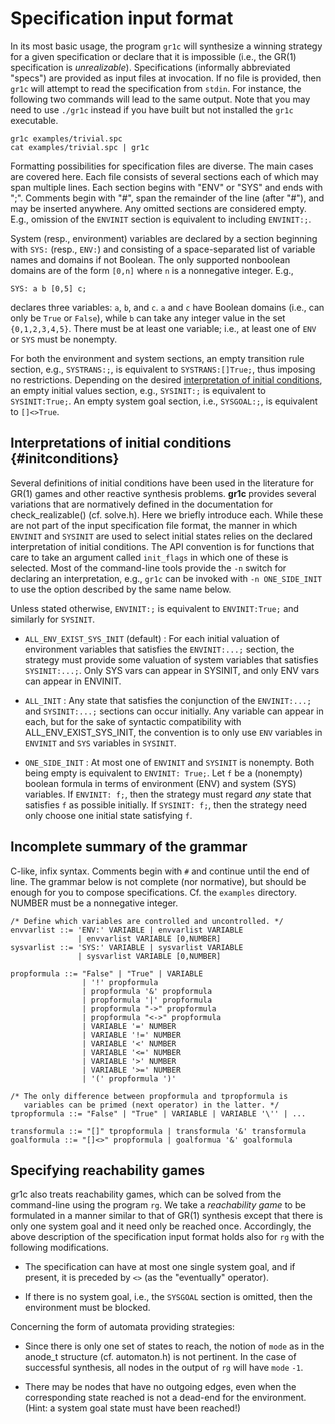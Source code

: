 Specification input format
==========================

In its most basic usage, the program `gr1c` will synthesize a winning strategy
for a given specification or declare that it is impossible (i.e., the GR(1)
specification is *unrealizable*).  Specifications (informally abbreviated
"specs") are provided as input files at invocation.  If no file is provided,
then `gr1c` will attempt to read the specification from `stdin`.  For instance,
the following two commands will lead to the same output.  Note that you may need
to use `./gr1c` instead if you have built but not installed the `gr1c`
executable.

    gr1c examples/trivial.spc
    cat examples/trivial.spc | gr1c

Formatting possibilities for specification files are diverse.  The main cases
are covered here.  Each file consists of several sections each of which may span
multiple lines.  Each section begins with "ENV" or "SYS" and ends with ";".
Comments begin with "#", span the remainder of the line (after "#"), and may be
inserted anywhere.  Any omitted sections are considered empty.  E.g., omission
of the `ENVINIT` section is equivalent to including `ENVINIT:;`.

System (resp., environment) variables are declared by a section beginning with
`SYS:` (resp., `ENV:`) and consisting of a space-separated list of variable
names and domains if not Boolean.  The only supported nonboolean domains are of
the form `[0,n]` where `n` is a nonnegative integer.  E.g.,

    SYS: a b [0,5] c;

declares three variables: `a`, `b`, and `c`.  `a` and `c` have Boolean domains
(i.e., can only be `True` or `False`), while `b` can take any integer value in
the set `{0,1,2,3,4,5}`.  There must be at least one variable; i.e., at least
one of `ENV` or `SYS` must be nonempty.

For both the environment and system sections, an empty transition rule section,
e.g., `SYSTRANS:;`, is equivalent to `SYSTRANS:[]True;`, thus imposing no
restrictions.  Depending on the desired [interpretation of initial
conditions](#initconditions), an empty initial values section, e.g., `SYSINIT:;`
is equivalent to `SYSINIT:True;`.  An empty system goal section, i.e.,
`SYSGOAL:;`, is equivalent to `[]<>True`.


Interpretations of initial conditions  {#initconditions}
-------------------------------------

Several definitions of initial conditions have been used in the literature for
GR(1) games and other reactive synthesis problems.  **gr1c** provides several
variations that are normatively defined in the documentation for
check_realizable() (cf. solve.h).  Here we briefly introduce each.  While these
are not part of the input specification file format, the manner in which
`ENVINIT` and `SYSINIT` are used to select initial states relies on the declared
interpretation of initial conditions.  The API convention is for functions that
care to take an argument called `init_flags` in which one of these is selected.
Most of the command-line tools provide the `-n` switch for declaring an
interpretation, e.g., `gr1c` can be invoked with `-n ONE_SIDE_INIT` to use the
option described by the same name below.

Unless stated otherwise, `ENVINIT:;` is equivalent to `ENVINIT:True;` and
similarly for `SYSINIT`.

* `ALL_ENV_EXIST_SYS_INIT` (default) : For each initial valuation of environment
  variables that satisfies the `ENVINIT:...;` section, the strategy must provide
  some valuation of system variables that satisfies `SYSINIT:...;`.  Only SYS
  vars can appear in SYSINIT, and only ENV vars can appear in ENVINIT.

* `ALL_INIT` : Any state that satisfies the conjunction of the `ENVINIT:...;`
  and `SYSINIT:...;` sections can occur initially.  Any variable can appear in
  each, but for the sake of syntactic compatibility with ALL_ENV_EXIST_SYS_INIT,
  the convention is to only use `ENV` variables in `ENVINIT` and `SYS` variables
  in `SYSINIT`.

* `ONE_SIDE_INIT` : At most one of `ENVINIT` and `SYSINIT` is nonempty.  Both
  being empty is equivalent to `ENVINIT: True;`.  Let `f` be a (nonempty)
  boolean formula in terms of environment (ENV) and system (SYS) variables.  If
  `ENVINIT: f;`, then the strategy must regard *any* state that satisfies `f` as
  possible initially.  If `SYSINIT: f;`, then the strategy need only choose one
  initial state satisfying `f`.


Incomplete summary of the grammar
---------------------------------

C-like, infix syntax. Comments begin with `#` and continue until the end of
line. The grammar below is not complete (nor normative), but should be enough
for you to compose specifications.  Cf. the `examples` directory.  NUMBER must
be a nonnegative integer.

    /* Define which variables are controlled and uncontrolled. */
    envvarlist ::= 'ENV:' VARIABLE | envvarlist VARIABLE
                   | envvarlist VARIABLE [0,NUMBER]
    sysvarlist ::= 'SYS:' VARIABLE | sysvarlist VARIABLE
                   | sysvarlist VARIABLE [0,NUMBER]

    propformula ::= "False" | "True" | VARIABLE
                    | '!' propformula
                    | propformula '&' propformula
                    | propformula '|' propformula
                    | propformula "->" propformula
                    | propformula "<->" propformula
                    | VARIABLE '=' NUMBER
                    | VARIABLE '!=' NUMBER
                    | VARIABLE '<' NUMBER
                    | VARIABLE '<=' NUMBER
                    | VARIABLE '>' NUMBER
                    | VARIABLE '>=' NUMBER
                    | '(' propformula ')'

    /* The only difference between propformula and tpropformula is
       variables can be primed (next operator) in the latter. */
    tpropformula ::= "False" | "True" | VARIABLE | VARIABLE '\'' | ...

    transformula ::= "[]" tpropformula | transformula '&' transformula
    goalformula ::= "[]<>" propformula | goalformua '&' goalformula


<h2 id="reachgames">Specifying reachability games</h2>

gr1c also treats reachability games, which can be solved from the command-line
using the program `rg`.  We take a *reachability game* to be formulated in a
manner similar to that of GR(1) synthesis except that there is only one system
goal and it need only be reached once.  Accordingly, the above description of
the specification input format holds also for `rg` with the following
modifications.

* The specification can have at most one single system goal, and if present, it
  is preceded by `<>` (as the "eventually" operator).

* If there is no system goal, i.e., the `SYSGOAL` section is omitted, then the
  environment must be blocked.

Concerning the form of automata providing strategies:

* Since there is only one set of states to reach, the notion of `mode` as in the
  anode_t structure (cf. automaton.h) is not pertinent.  In the case of
  successful synthesis, all nodes in the output of `rg` will have `mode` `-1`.

* There may be nodes that have no outgoing edges, even when the corresponding
  state reached is not a dead-end for the environment.  (Hint: a system goal
  state must have been reached!)
